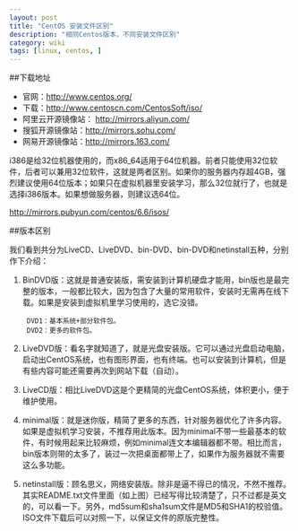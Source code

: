 ```yaml
---
layout: post
title: "CentOS 安装文件区别"
description: "相同Centos版本，不同安装文件区别"
category: wiki
tags: [linux, centos, ]
---
```


##下载地址

- 官网：http://www.centos.org/
- 下载：http://www.centoscn.com/CentosSoft/iso/
- 阿里云开源镜像站： http://mirrors.aliyun.com/
- 搜狐开源镜像站：http://mirrors.sohu.com/
- 网易开源镜像站：http://mirrors.163.com/

i386是给32位机器使用的，而x86_64适用于64位机器。前者只能使用32位软件，后者可以兼用32位软件，这就是两者区别。如果你的服务器内存超4GB，强烈建议使用64位版本；如果只在虚拟机器里安装学习，那么32位就行了，也就是选择i386版本。如果想做服务器，则建议选64位。

http://mirrors.pubyun.com/centos/6.6/isos/

##版本区别

我们看到共分为LiveCD、LiveDVD、bin-DVD、bin-DVD和netinstall五种，分别作下介绍：

1. BinDVD版：这就是普通安装版，需安装到计算机硬盘才能用，bin版也是最完整的版本，一般都比较大，因为包含了大量的常用软件，安装时无需再在线下载。如果是安装到虚拟机里学习使用的，选它没错。

		DVD1：基本系统+部分软件包。
		DVD2：更多的软件包。

2. LiveDVD版：看名字就知道了，就是光盘安装版。它可以通过光盘启动电脑，启动出CentOS系统，也有图形界面，也有终端。也可以安装到计算机，但是有些内容可能还需要再次到网站下载（自动）。
3. LiveCD版：相比LiveDVD这是个更精简的光盘CentOS系统，体积更小，便于维护使用。
4. minimal版：就是迷你版，精简了更多的东西，针对服务器优化了许多内容。如果是虚拟机学习安装，不推荐用此版本。因为minimal不带一些最基本的软件，有时候用起来比较麻烦，例如minimal连文本编辑器都不带。相比而言，bin版本则带的太多了，装过一次把桌面都带上了，如果作为服务器就不需要这么多功能。
5. netinstall版：顾名思义，网络安装版。除非是逼不得已的情况，不然不推荐。
其实README.txt文件里面（如上图）已经写得比较清楚了，只不过都是英文的，可以看一下。另外，md5sum和sha1sum文件是MD5和SHA1的校验值。ISO文件下载后可以对照一下，以保证文件的原版完整性。

